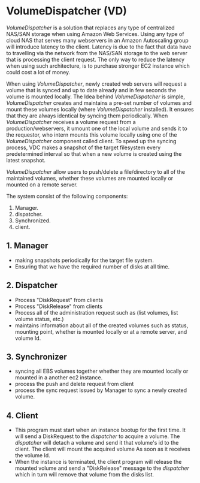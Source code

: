 # VolumeDispatcher (VD) #

  *VolumeDispatcher* is a solution that replaces any type of centralized NAS/SAN storage when using Amazon Web Services. Using any type of cloud NAS that serves many webservers in an Amazon Autoscaling group will introduce latency to the client. Latency is due to the fact that data have to travelling via the network from the NAS/SAN storage to the web server that is processing the client request. The only way to reduce the latency when using such architecture, is to purchase stronger EC2 instance which could cost a lot of money.
  
  When using *VolumeDispatcher*, newly created web servers will request a volume that is synced and up to date already and in few seconds the volume is mounted locally. The Idea behind *VolumeDispatcher* is simple, *VolumeDispatcher* creates and maintains a pre-set number of volumes and mount these volumes locally (where *VolumeDispatcher* installed). It ensures that they are always identical by syncing them periodically. When *VolumeDispatcher* receives a volume request from a production/webservers, it umount one of the local volume and sends it to the requestor, who intern mounts this volume locally using one of the *VolumeDispatcher* component called client. To speed up the syncing process, VDC makes a snapshot of the target filesystem every predetermined interval so that when a new volume is created using the latest snapshot.  

  *VolumeDispatcher* allow users to push/delete a file/directory to all of the maintained volumes, whether these volumes are mounted locally or mounted on a remote server. 

The system consist of the following components:
  1. Manager.
  2. dispatcher.
  3. Synchronized.
  4. client.

## 1. Manager ##
  - making snapshots periodically for the target file system.
  - Ensuring that we have the required number of disks at all time.

## 2. Dispatcher ## 
  - Process "DiskRequest" from clients 
  - Process "DiskRelease" from clients
  - Process all of the administration request such as (list volumes, list volume status, etc.) 
  - maintains information about all of the created volumes such as status, mounting point, whether is mounted locally or at a remote server, and volume Id.

## 3. Synchronizer ## 
  - syncing all EBS volumes together whether they are mounted locally or mounted in a another ec2 instance. 
  - process the push and delete request from client 
  - process the sync request issued by Manager to sync a newly created volume.

## 4. Client ## 
  - This program must start when an instance bootup for the first time. It will send a DiskRequest to the *dispatcher* to acquire a volume. The *dispatcher* will detach a volume and send it that volume's id to the client. The client will mount the acquired volume As soon as it receives the volume Id.
  - When the instance is terminated, the client program will release the mounted volume and send a "DiskRelease" message to the *dispatcher* which in turn will remove that volume from the disks list.


